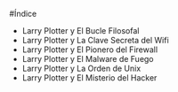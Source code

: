 #Índice

* Larry Plotter y El Bucle Filosofal
* Larry Plotter y La Clave Secreta del Wifi
* Larry Plotter y El Pionero del Firewall
* Larry Plotter y El Malware de Fuego
* Larry Plotter y La Orden de Unix
* Larry Plotter y El Misterio del Hacker
